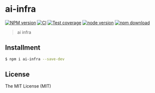 # ai-infra

[![NPM version][npm-image]][npm-url]
[![CI][ci-image]][ci-url]
[![Test coverage][codecov-image]][codecov-url]
[![node version][node-image]][node-url]
[![npm download][download-image]][download-url]

[npm-image]: https://img.shields.io/npm/v/ai-infra.svg
[npm-url]: https://npmjs.org/package/ai-infra
[ci-image]: https://github.com/ai-modules/ai-infra/actions/workflows/ci.yml/badge.svg
[ci-url]: https://github.com/ai-modules/ai-infra/actions/workflows/ci.yml
[codecov-image]: https://img.shields.io/codecov/c/github/ai-modules/ai-infra.svg?logo=codecov
[codecov-url]: https://codecov.io/gh/ai-modules/ai-infra
[node-image]: https://img.shields.io/badge/node.js-%3E=_16-green.svg
[node-url]: http://nodejs.org/download/
[download-image]: https://img.shields.io/npm/dm/ai-infra.svg
[download-url]: https://npmjs.org/package/ai-infra

> ai infra

## Installment

```bash
$ npm i ai-infra --save-dev
```

## License

The MIT License (MIT)

